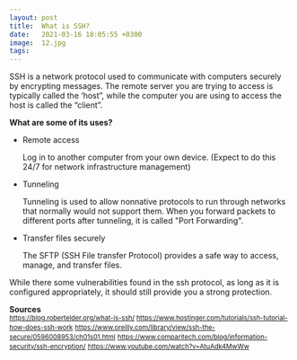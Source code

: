 ```yaml
---
layout: post
title:  What is SSH?
date:   2021-03-16 18:05:55 +0300
image:  12.jpg
tags:   
---
```


SSH is a network protocol used to communicate with computers securely by encrypting messages. The remote server you are trying to access is typically called the ‘host”, while the computer you are using to access the host is called the “client”.



<strong>What are some of its uses?  </strong>

<ul>
<li>Remote access</li>
	<p> Log in to another computer from your own device. (Expect to do this 24/7 for network infrastructure management) </p>


<li>Tunneling </li>
<p> Tunneling is used to allow nonnative protocols to run through networks that normally would not support them. When you forward packets to different ports after tunneling, it is called "Port Forwarding". </p>



<li>Transfer files securely </li>
<p>The SFTP (SSH File transfer Protocol) provides a safe way to access, manage, and transfer files.  </p>

</ul>
While there some vulnerabilities found in the ssh protocol, as long as it is configured appropriately, it should still provide you a strong protection.



<br>

<strong>Sources </strong> <br>
<small>https://blog.robertelder.org/what-is-ssh/ </small> 
<small>https://www.hostinger.com/tutorials/ssh-tutorial-how-does-ssh-work</small> 
<small>https://www.oreilly.com/library/view/ssh-the-secure/0596008953/ch01s01.html</small> 
<small>https://www.comparitech.com/blog/information-security/ssh-encryption/</small> 
<small>https://www.youtube.com/watch?v=AtuAdk4MwWw</small> 

